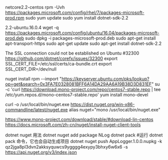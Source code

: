 netcore2.2-centos
rpm -Uvh https://packages.microsoft.com/config/rhel/7/packages-microsoft-prod.rpm
sudo yum update
sudo yum install dotnet-sdk-2.2

2.2-ubuntu.16.0.4
wget -q https://packages.microsoft.com/config/ubuntu/16.04/packages-microsoft-prod.deb
sudo dpkg -i packages-microsoft-prod.deb
sudo apt-get install apt-transport-https
sudo apt-get update
sudo apt-get install dotnet-sdk-2.2


The SSL connection could not be established on Ubuntu #32300 https://github.com/dotnet/corefx/issues/32300 
export SSL_CERT_FILE=/etc/ssl/certs/ca-bundle.crt 
export SSL_CERT_DIR=/dev/null

nuget install
rpm --import "https://keyserver.ubuntu.com/pks/lookup?op=get&search=0x3FA7E0328081BFF6A14DA29AA6A19B38D3D831EF"
su -c 'curl https://download.mono-project.com/repo/centos7-stable.repo | tee /etc/yum.repos.d/mono-centos7-stable.repo'
yum install mono-devel

 curl -o /usr/local/bin/nuget.exe https://dist.nuget.org/win-x86-commandline/latest/nuget.exe
 alias nuget="mono /usr/local/bin/nuget.exe"

https://www.mono-project.com/download/stable/#download-lin-centos
https://docs.microsoft.com/zh-cn/nuget/install-nuget-client-tools


dotnet nuget 用法
dotnet nuget add package NLog
dotnet pack   #运行 dotnet pack 命令，它也会自动生成项目
dotnet nuget push AppLogger.1.0.0.nupkg -k qz2jga8pl3dvn2akksyquwcs9ygggg4exypy3bhxy6w6x6 -s https://api.nuget.org/v3/index.json